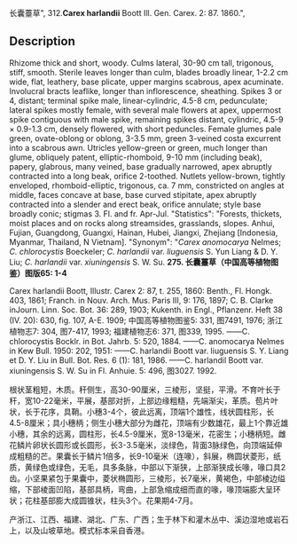 长囊薹草",
312.**Carex harlandii** Boott Ill. Gen. Carex. 2: 87. 1860.",

## Description
Rhizome thick and short, woody. Culms lateral, 30-90 cm tall, trigonous, stiff, smooth. Sterile leaves longer than culm, blades broadly linear, 1-2.2 cm wide, flat, leathery, base plicate, upper margins scabrous, apex acuminate. Involucral bracts leaflike, longer than inflorescence, sheathing. Spikes 3 or 4, distant; terminal spike male, linear-cylindric, 4.5-8 cm, pedunculate; lateral spikes mostly female, with several male flowers at apex, uppermost spike contiguous with male spike, remaining spikes distant, cylindric, 4.5-9 × 0.9-1.3 cm, densely flowered, with short peduncles. Female glumes pale green, ovate-oblong or oblong, 3-3.5 mm, green 3-veined costa excurrent into a scabrous awn. Utricles yellow-green or green, much longer than glume, obliquely patent, elliptic-rhomboid, 9-10 mm (including beak), papery, glabrous, many veined, base gradually narrowed, apex abruptly contracted into a long beak, orifice 2-toothed. Nutlets yellow-brown, tightly enveloped, rhomboid-elliptic, trigonous, ca. 7 mm, constricted on angles at middle, faces concave at base, base curved stipitate, apex abruptly contracted into a slender and erect beak, orifice annulate; style base broadly conic; stigmas 3. Fl. and fr. Apr-Jul.
  "Statistics": "Forests, thickets, moist places and on rocks along streamsides, grasslands, slopes. Anhui, Fujian, Guangdong, Guangxi, Hainan, Hubei, Jiangxi, Zhejiang [Indonesia, Myanmar, Thailand, N Vietnam].
  "Synonym": "*Carex anomocarya* Nelmes; *C. chlorocystis* Boeckeler; *C. harlandii* var. *liuguensis* S. Yun Liang &amp; D. Y. Liu; *C. harlandii* var. *xiuningensis* S. W. Su.
**275. 长囊薹草（中国高等植物图鉴）图版65: 1-4**

Carex harlandii Boott, Illustr. Carex 2: 87, t. 255, 1860: Benth., Fl. Hongk. 403, 1861; Franch. in Nouv. Arch. Mus. Paris III, 9: 176, 1897; C. B. Clarke inJourn. Linn. Soc. Bot. 36: 289, 1903; Kukenth. in Engl., Pflanzenr. Heft 38 (IV. 20): 630, fig. 107, A-E. 1909; 中国高等植物图鉴5: 331, 图7491, 1976; 浙江植物志7: 304, 图7-417, 1993; 福建植物志6: 371, 图339, 1995. ——C. chlorocystis Bocklr. in Bot. Jahrb. 5: 520, 1884. ——C. anomocarya Nelmes in Kew Bull. 1950: 202, 1951: ——C. harlandii Boott var. liuguensis S. Y. Liang et D. Y. Liu in Bull. Bot. Res. 6 (1): 181, 1986. ——C. harlandil Boott var. xiuningensis S. W. Su in Fl. Anhuie. 5: 496, 图3027. 1992.

根状茎粗短，木质。秆侧生，高30-90厘米，三棱形，坚挺，平滑。不育叶长于秆，宽10-22毫米，平展，基部对折，上部边缘粗糙，先端渐尖，革质。苞片叶状，长于花序，具鞘。小穗3-4个，彼此远离，顶端1个雄性，线状圆柱形，长4.5-8厘米；具小穗柄；侧生小穗大部分为雌花，顶端有少数雄花，最上1个靠近雄小穗，其余的远离，圆柱形，长4.5-9厘米，宽8-13毫米，花密生；小穗柄短。雌花鳞片卵状长圆形或长圆形，长3-3.5毫米，淡绿色，背面3脉绿色，向顶端延伸成粗糙的芒。果囊长于鳞片1倍多，长9-10毫米（连喙），斜展，椭圆状菱形，纸质，黄绿色或绿色，无毛，具多条脉，中部以下渐狭，上部渐狭成长喙，喙口具2齿。小坚果紧包于果囊中，菱状椭圆形，三棱形，长7毫米，黄褐色，中部棱边缢缩，下部棱面凹陷，基部具柄，弯曲，上部急缩成细而直的喙，喙顶端膨大呈环状；花柱基部膨大成圆锥状，柱头3个。花果期4-7月。

产浙江、江西、福建、湖北、广东、广西；生于林下和灌木丛中、溪边湿地或岩石上，以及山坡草地。模式标本采自香港。

